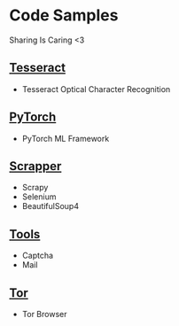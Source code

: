 # Code Samples
Sharing Is Caring <3

[Tesseract](tesseract_ocr)
----------
- Tesseract Optical Character Recognition

[PyTorch](pytorch)
----------
- PyTorch ML Framework

[Scrapper](scrapper)
----------
- Scrapy
- Selenium
- BeautifulSoup4

[Tools](tools)
----------
- Captcha
- Mail

[Tor](tor)
----------
- Tor Browser
